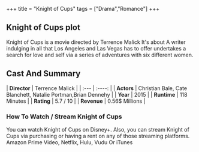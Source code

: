 +++
title = "Knight of Cups"
tags = ["Drama","Romance"]
+++
## Knight of Cups plot
Knight of Cups is a movie directed by Terrence Malick It's about A writer indulging in all that Los Angeles and Las Vegas has to offer undertakes a search for love and self via a series of adventures with six different women.
## Cast And Summary
| **Director**      | Terrence Malick |
    | :---        |    :----:   |
    |  **Actors** | Christian Bale, Cate Blanchett, Natalie Portman,Brian Dennehy |
    | **Year**   | 2015    |
    |  **Runtime** | 118 Minutes |
    |  **Rating** | 5.7 / 10 | 
    |  **Revenue** | 0.56$ Millions |
### How To Watch / Stream Knight of Cups
You can watch Knight of Cups on Disney+.
Also, you can stream Knight of Cups via purchasing or having a rent on any of those streaming platforms.
Amazon Prime Video, Netflix, Hulu, Vudu Or iTunes